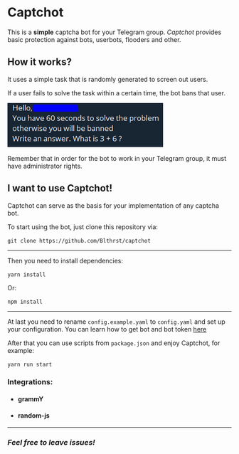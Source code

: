 # Captchot

This is a **simple** captcha bot for your Telegram group. *Captchot* provides basic protection against bots, userbots, flooders and other.

## How it works?

It uses a simple task that is randomly generated to screen out users. 

If a user fails to solve the task within a certain time, the bot bans that user.

![example](captchot-example.png)

Remember that in order for the bot to work in your Telegram group, it must have administrator rights.

## I want to use Captchot!

Captchot can serve as the basis for your implementation of any captcha bot.

To start using the bot, just clone this repository via:

    git clone https://github.com/Blthrst/captchot

---

Then you need to install dependencies:

    yarn install

Or:

    npm install

---

At last you need to rename `config.example.yaml` to `config.yaml` and set up your configuration. You can learn how to get bot and bot token [here](https://core.telegram.org/bots#how-do-i-create-a-bot)

After that you can use scripts from `package.json` and enjoy Captchot, for example:

    yarn run start


### Integrations:

- #### grammY
- #### random-js

---

### *Feel free to leave issues!*